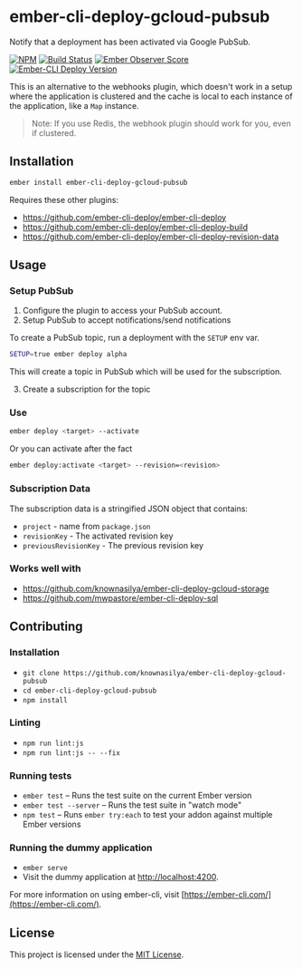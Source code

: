ember-cli-deploy-gcloud-pubsub
===============================

Notify that a deployment has been activated via Google PubSub.

[![NPM][npm-badge-img]][npm-badge-link]
[![Build Status][travis-badge]][travis-badge-url]
[![Ember Observer Score][ember-observer-badge]][ember-observer-url]  
[![Ember-CLI Deploy Version][ember-cli-deploy-badge]][ember-cli-deploy-url]

This is an alternative to the webhooks plugin, which doesn't work
in a setup where the application is clustered and the cache is local to each instance of the application, like a `Map` instance.

> Note: If you use Redis, the webhook plugin should work for you, even if clustered. 

Installation
-------------

```sh
ember install ember-cli-deploy-gcloud-pubsub
```

Requires these other plugins:

- https://github.com/ember-cli-deploy/ember-cli-deploy
- https://github.com/ember-cli-deploy/ember-cli-deploy-build
- https://github.com/ember-cli-deploy/ember-cli-deploy-revision-data


Usage
-----

### Setup PubSub

1. Configure the plugin to access your PubSub account.
2. Setup PubSub to accept notifications/send notifications

To create a PubSub topic, run a deployment with the `SETUP` env var.

```sh
SETUP=true ember deploy alpha
```

This will create a topic in PubSub which will be used for the subscription.

3. Create a subscription for the topic

### Use

```sh
ember deploy <target> --activate
```

Or you can activate after the fact

```sh
ember deploy:activate <target> --revision=<revision>
```

### Subscription Data

The subscription data is a stringified JSON object that contains:

- `project` - name from `package.json`
- `revisionKey` - The activated revision key
- `previousRevisionKey` - The previous revision key

### Works well with

- https://github.com/knownasilya/ember-cli-deploy-gcloud-storage
- https://github.com/mwpastore/ember-cli-deploy-sql

Contributing
------------

### Installation

* `git clone https://github.com/knownasilya/ember-cli-deploy-gcloud-pubsub`
* `cd ember-cli-deploy-gcloud-pubsub`
* `npm install`

### Linting

* `npm run lint:js`
* `npm run lint:js -- --fix`

### Running tests

* `ember test` – Runs the test suite on the current Ember version
* `ember test --server` – Runs the test suite in "watch mode"
* `npm test` – Runs `ember try:each` to test your addon against multiple Ember versions

### Running the dummy application

* `ember serve`
* Visit the dummy application at [http://localhost:4200](http://localhost:4200).

For more information on using ember-cli, visit [https://ember-cli.com/](https://ember-cli.com/).

License
-------

This project is licensed under the [MIT License](LICENSE.md).

[npm-badge-img]: https://badge.fury.io/js/ember-cli-deploy-gcloud-pubsub.svg
[npm-badge-link]: http://badge.fury.io/js/ember-cli-deploy-gcloud-pubsub
[travis-badge]: https://travis-ci.org/knownasilya/ember-cli-deploy-gcloud-pubsub.svg
[travis-badge-url]: https://travis-ci.org/knownasilya/ember-cli-deploy-gcloud-pubsub
[ember-observer-badge]: http://emberobserver.com/badges/ember-cli-deploy-gcloud-pubsub.svg
[ember-observer-url]: http://emberobserver.com/addons/ember-cli-deploy-gcloud-pubsub
[ember-cli-deploy-badge]: https://ember-cli-deploy.github.io/ember-cli-deploy-version-badges/plugins/ember-cli-deploy-gcloud-pubsub.svg
[ember-cli-deploy-url]: http://ember-cli-deploy.github.io/ember-cli-deploy-version-badges/